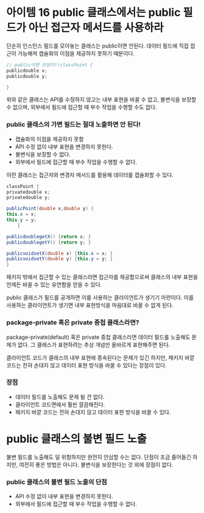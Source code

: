 # 아이템 16 public 클래스에서는 public 필드가 아닌 접근자 메서드를 사용하라

단순히 인스턴스 필드를 모아놓는 클래스는 public이면 안된다. 데이터 필드에 직접 접근이 가능해져 캡슐화의 이점을 제공하지 못하기 때문이다.

```java
// public이면 안된다!!classPoint {
publicdouble x;
publicdouble y;

}
```

위와 같은 클래스는 API를 수정하지 않고는 내부 표현을 바꿀 수 없고, 불변식을 보장할 수 없으며, 외부에서 필드에 접근할 때 부수 작업을 수행할 수도 없다.

### public 클래스의 가변 필드는 절대 노출하면 안 된다!

- 캡슐화의 이점을 제공하지 못함
- API 수정 없이 내부 표현을 변경하지 못한다.
- 불변식을 보장할 수 없다.
- 외부에서 필드에 접근할 때 부수 작업을 수행할 수 없다.

이런 클래스는 접근자와 변경자 메서드를 활용해 데이터를 캡슐화할 수 있다.

```java
classPoint {
privatedouble x;
privatedouble y;

publicPoint(double x,double y) {
this.x = x;
this.y = y;
	}

publicdoublegetX() {return x; }
publicdoublegetY() {return y; }

publicvoidsetX(double x) {this.x = x; }
publicvoidsetY(double y) {this.y = y; }
}
```

패키지 밖에서 접근할 수 있는 클래스라면 접근자를 제공함으로써 클래스의 내부 표현을 언제든 바꿀 수 있는 유연함을 얻을 수 있다.

public 클래스가 필드를 공개하면 이를 사용하는 클라이언트가 생기기 마련이다. 이를 사용하는 클라이언트가 생기면 내부 표현방식을 마음대로 바꿀 수 없게 된다.

### package-private 혹은 private 중첩 클래스라면?

package-private(default) 혹은 private 중첩 클래스라면 데이터 필드를 노출해도 문제가 없다. 그 클래스가 표현하려는 추상 개념만 올바르게 표현해주면 된다.

클라이언트 코드가 클래스의 내부 표현에 종속된다는 문제가 있긴 하지만, 패키지 바깥 코드는 전혀 손대지 않고 데이터 표현 방식을 바꿀 수 있다는 장점이 있다.

### 장점

- 데이터 필드를 노출해도 문제 될 건 없다.
- 클라이언트 코드면에서 훨씬 깔끔해진다.
- 패키지 바깥 코드는 전혀 손대지 않고 데이터 표현 방식을 바꿀 수 있다.

# public 클래스의 불변 필드 노출

불변 필드를 노출해도 덜 위험하지만 완전히 안심할 수는 없다. 단점이 조금 줄어들긴 하지만, 여전히 좋은 방법은 아니다. 불변식을 보장한다는 것 외에 장점이 없다.

### public 클래스의 불변 필드 노출의 단점

- API 수정 없이 내부 표현을 변경하지 못한다.
- 외부에서 필드에 접근할 때 부수 작업을 수행할 수 없다.
